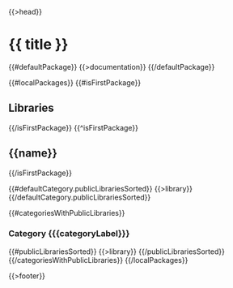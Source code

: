 {{>head}}

# {{ title }}

{{#defaultPackage}}
{{>documentation}}
{{/defaultPackage}}

{{#localPackages}}
{{#isFirstPackage}}
## Libraries
{{/isFirstPackage}}
{{^isFirstPackage}}
## {{name}}
{{/isFirstPackage}}

{{#defaultCategory.publicLibrariesSorted}}
{{>library}}
{{/defaultCategory.publicLibrariesSorted}}

{{#categoriesWithPublicLibraries}}
### Category {{{categoryLabel}}}

{{#publicLibrariesSorted}}
{{>library}}
{{/publicLibrariesSorted}}
{{/categoriesWithPublicLibraries}}
{{/localPackages}}

{{>footer}}
